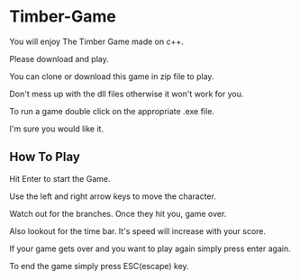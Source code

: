# Timber-Game

You will enjoy The Timber Game made on c++. 

Please download and play.

You can clone or download this game in zip file to play.

Don't mess up with the dll files otherwise it won't work for you.

To run a game double click on the appropriate .exe file.

I'm sure you would like it.

## How To Play

Hit Enter to start the Game.

Use the left and right arrow keys to move the character.

Watch out for the branches. Once they hit you, game over.

Also lookout for the time bar. It's speed will increase with your score.

If your game gets over and you want to play again simply press enter again.

To end the game simply press ESC(escape) key.